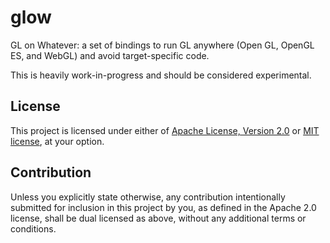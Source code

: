 # glow

GL on Whatever: a set of bindings to run GL anywhere (Open GL, OpenGL ES, and WebGL) and avoid target-specific code.

This is heavily work-in-progress and should be considered experimental.

## License

This project is licensed under either of [Apache License, Version
2.0](LICENSE-APACHE) or [MIT license](LICENSE-MIT), at your option.

## Contribution

Unless you explicitly state otherwise, any contribution intentionally submitted
for inclusion in this project by you, as defined in the Apache 2.0 license,
shall be dual licensed as above, without any additional terms or conditions.
